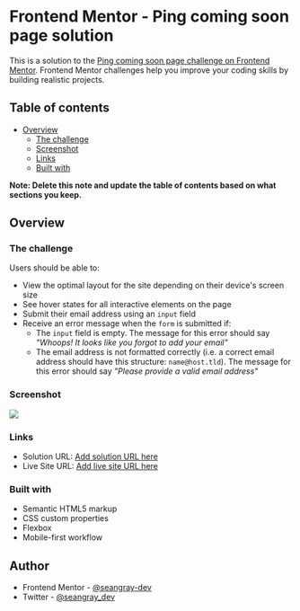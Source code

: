 # Frontend Mentor - Ping coming soon page solution

This is a solution to the [Ping coming soon page challenge on Frontend Mentor](https://www.frontendmentor.io/challenges/ping-single-column-coming-soon-page-5cadd051fec04111f7b848da). Frontend Mentor challenges help you improve your coding skills by building realistic projects.

## Table of contents

- [Overview](#overview)
  - [The challenge](#the-challenge)
  - [Screenshot](#screenshot)
  - [Links](#links)
  - [Built with](#built-with)

**Note: Delete this note and update the table of contents based on what sections you keep.**

## Overview

### The challenge

Users should be able to:

- View the optimal layout for the site depending on their device's screen size
- See hover states for all interactive elements on the page
- Submit their email address using an `input` field
- Receive an error message when the `form` is submitted if:
  - The `input` field is empty. The message for this error should say _"Whoops! It looks like you forgot to add your email"_
  - The email address is not formatted correctly (i.e. a correct email address should have this structure: `name@host.tld`). The message for this error should say _"Please provide a valid email address"_

### Screenshot

![](./screenshot.jpg)

### Links

- Solution URL: [Add solution URL here](https://www.frontendmentor.io/solutions/ping-single-column-coming-soon-page-7VJ2EFWXUg)
- Live Site URL: [Add live site URL here](https://seangray-dev.github.io/Ping-Coming-Soon/)

### Built with

- Semantic HTML5 markup
- CSS custom properties
- Flexbox
- Mobile-first workflow

## Author

- Frontend Mentor - [@seangray-dev](https://www.frontendmentor.io/profile/seangray-dev)
- Twitter - [@seangray_dev](https://www.twitter.com/seangray_dev)
